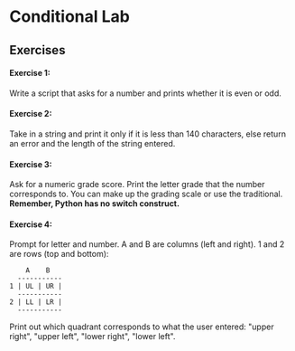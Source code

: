 # Conditional Lab

## Exercises

#### Exercise 1:

Write a script that asks for a number and prints whether it is even or odd.

#### Exercise 2:

Take in a string and print it only if it is less than 140 characters, else return an error and the length of the string entered.

#### Exercise 3:

Ask for a numeric grade score. Print the letter grade that the number corresponds to. You can make up the grading scale or use the traditional. **Remember, Python has no switch construct.**

#### Exercise 4:

Prompt for letter and number. A and B are columns (left and right). 1 and 2 are rows (top and bottom):

```
    A    B
  -----------
1 | UL | UR |
  -----------
2 | LL | LR |
  -----------
```


Print out which quadrant corresponds to what the user entered: "upper right", "upper left", "lower right", "lower left".
